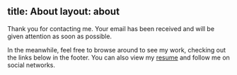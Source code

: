 title: About
layout: about
---
Thank you for contacting me. Your email has been received and will be given attention as soon as possible.

In the meanwhile, feel free to browse around to see my work, checking out the links below in the footer. You can also view my [resume](http://cintiaromero.com/pdf/resume-cintia-romero.pdf) and follow me on social networks.

